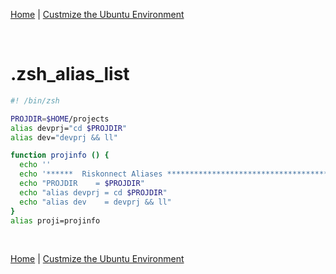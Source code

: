 [Home](README.md) | [Custmize the Ubuntu Environment](https://github.com/scott-knight/linux-on-windows-11/blob/main/customize-the-ubuntu-environment.md)

<br/>

# .zsh_alias_list

```zsh
#! /bin/zsh

PROJDIR=$HOME/projects
alias devprj="cd $PROJDIR"
alias dev="devprj && ll"

function projinfo () {
  echo ''
  echo '******  Riskonnect Aliases **************************************'
  echo "PROJDIR    = $PROJDIR"
  echo "alias devprj = cd $PROJDIR"
  echo "alias dev    = devprj && ll"
}
alias proji=projinfo
```

<br>

[Home](README.md) | [Custmize the Ubuntu Environment](https://github.com/scott-knight/linux-on-windows-11/blob/main/customize-the-ubuntu-environment.md)

